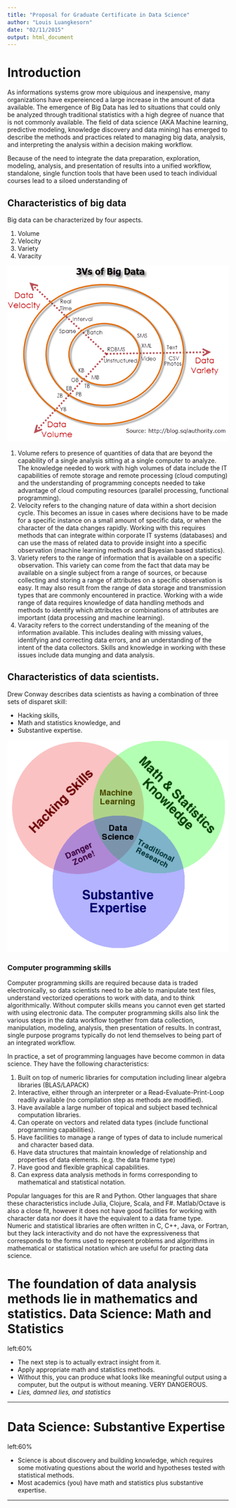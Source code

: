 ```yaml
---
title: "Proposal for Graduate Certificate in Data Science"
author: "Louis Luangkesorn"
date: "02/11/2015"
output: html_document
---
```


Introduction
===============

As informations systems grow more ubiquious and inexpensive, many organizations have expereienced a large increase in the amount of data available. The emergence of Big Data has led to situations that could only be analyzed through traditional statistics with a high degree of nuance that is not commonly available. The field of data science (AKA Machine learning, predictive modeling, knowledge discovery and data mining) has emerged to describe the methods and practices related to managing big data, analysis, and interpreting the analysis within a decision making workflow.

Because of the need to integrate the data preparation, exploration, modeling, analysis, and presentation of results into a unified workflow, standalone, single function tools that have been used to teach individual courses lead to a siloed understanding of 

Characteristics of big data
---------------------------

Big data can be characterized by four aspects.

1.  Volume
2.  Velocity
3.  Variety
4.  Varacity

![3Vs of Big data](lectures/resources/BigData3vs.png)

1.  Volume refers to presence of quantities of data that are beyond the capability of a single analysis sitting at a single computer to analyze.  The knowledge needed to work with high volumes of data include the IT capabilities of remote storage and remote processing (cloud computing) and the understanding of programming concepts needed to take advantage of cloud computing resources (parallel processing, functional programming).
2.  Velocity refers to the changing nature of data within a short decision cycle. This becomes an issue in cases where decisions have to be made for a specific instance on a small amount of specific data, or when the character of the data changes rapidly.  Working with this requires methods that can integrate within corporate IT systems (databases) and can use the mass of related data to provide insight into a specific observation (machine learning methods and Bayesian based statistics).
3.  Variety refers to the range of information that is available on a specific observation.  This variety can come from the fact that data may be available on a single subject from a range of sources, or because collecting and storing a range of attributes on a specific observation is easy. It may also result from the range of data storage and transmission types that are commonly encountered in practice. Working with a wide range of data requires knowledge of data handling methods and methods to identify which attributes or combinations of attributes are important (data processing and machine learning).
4.  Varacity refers to the correct understanding of the meaning of the information available. This includes dealing with missing values, identifying and correcting data errors, and an understanding of the intent of the data collectors.  Skills and knowledge in working with these issues include data munging and data analysis.

Characteristics of data scientists.
------------------------------

Drew Conway describes data scientists as having a combination of three sets of disparet skill:
  - Hacking skills,
  - Math and statistics knowledge, and
  - Substantive expertise.



![Drew Conway Data Science](lectures/resources/Data_Science_VD.png)

### Computer programming skills

Computer programming skills are required because data is traded electronically, so data scientists need to be able to manipulate text files, understand vectorized operations to work with data, and to think algorithmically.  Without computer skills means you cannot even get started with using electronic data.  The computer programming skills also link the various steps in the data workflow together from data collection, manipulation, modeling, analysis, then presentation of results. In contrast, single purpose programs typically do not lend themselves to being part of an integrated workflow.

In practice, a set of programming languages have become common in data science. They have the following characteristics:

1.  Built on top of numeric libraries for computation including linear algebra libraries (BLAS/LAPACK)
2.  Interactive, either through an interpreter or a Read-Evaluate-Print-Loop readily available (no compilation step as methods are modified).
3.  Have available a large number of topical and subject based technical computation libraries.
4.  Can operate on vectors and related data types (include functional programming capabilities).
5.  Have facilities to manage a range of types of data to include numerical and character based data.
6.  Have data structures that maintain knowledge of relationship and properties of data elements. (e.g. the data frame type)
7.  Have good and flexible graphical capabilities.
8.  Can express data analysis methods in forms corresponding to mathematical and statistical notation.

Popular languages for this are R and Python.  Other languages that share these characteristics include Julia, Clojure, Scala, and F#.  Matlab/Octave is also a close fit, however it does not have good facilities for working with character data nor does it have the equivalent to a data frame type.  Numeric and statistical libraries are often written in C, C++, Java, or Fortran, but they lack interactivity and do not have the expressiveness that corresponds to the forms used to represent problems and algorithms in mathematical or statistical notation which are useful for practing data science.



The foundation of data analysis methods lie in mathematics and statistics.
Data Science:  Math and Statistics
==================================
left:60%
-  The next step is to actually extract insight from it.
-  Apply appropriate math and statistics methods.
-  Without this, you can produce what looks like meaningful output using a computer, but the output is without meaning.  VERY DANGEROUS.
- *Lies, damned lies, and statistics*

***


Data Science:  Substantive Expertise
====================================
left:60%
-  Science is about discovery and building knowledge, which requires some motivating questions about the world and hypotheses tested with statistical methods.
-  Most academics (you) have math and statistics plus substantive expertise.

***

